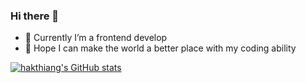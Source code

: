 ### Hi there 👋

<!--
**hakthiang/hakthiang** is a ✨ _special_ ✨ repository because its `README.md` (this file) appears on your GitHub profile.

Here are some ideas to get you started:

- 🔭 I’m currently working on ...
- 🌱 I’m currently learning ...
- 👯 I’m looking to collaborate on ...
- 🤔 I’m looking for help with ...
- 💬 Ask me about ...
- 📫 How to reach me: ...
- 😄 Pronouns: ...
- ⚡ Fun fact: ...
-->

- 🔭 Currently I’m a frontend develop
- 🌱 Hope I can make the world a better place with my coding ability



[![hakthiang's GitHub stats](https://github-readme-stats.vercel.app/api?username=hakthiang&show_icons=true&theme=highcontrast)](https://github.com/hakthiang/github-readme-stats)
